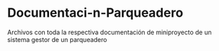 # Documentaci-n-Parqueadero
Archivos con toda la respectiva documentación de miniproyecto de un sistema gestor de un parqueadero
